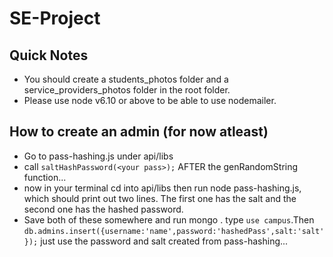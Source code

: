 # SE-Project

## Quick Notes
* You should create a students_photos folder and a service_providers_photos folder in the root folder.
* Please use node v6.10 or above to be able to use nodemailer.

## How to create an admin (for now atleast)
* Go to pass-hashing.js under api/libs
* call `saltHashPassword(<your pass>);` AFTER the genRandomString function...
* now in your terminal cd into api/libs then run node pass-hashing.js, which should print out two lines. The first one has the salt and the second one has the hashed password.
* Save both of these somewhere and run mongo . type `use campus`.Then `db.admins.insert({username:'name',password:'hashedPass',salt:'salt'});` just use the password and salt created from pass-hashing...
